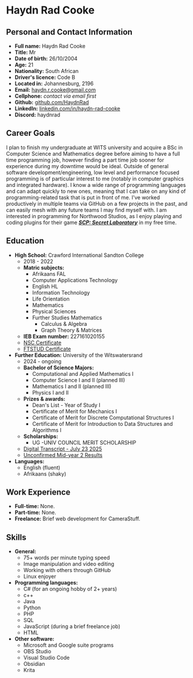 # Haydn Rad Cooke
## Personal and Contact Information
- **Full name:** Haydn Rad Cooke
- **Title:** Mr
- **Date of birth:** 26/10/2004
- **Age:** 21
- **Nationality:** South African
- **Driver's licence:** Code B
- **Located in:** Johannesburg, 2196
- **Email:** [haydn.r.cooke@gmail.com](mailto:haydn.r.cooke@gmail.com)
- **Cellphone:** *contact via email first*
- **Github:** [github.com/HaydnRad](https://github.com/HaydnRad)
- **LinkedIn:** [linkedin.com/in/haydn-rad-cooke](https://www.linkedin.com/in/haydn-rad-cooke)
- **Discord:** haydnrad
## Career Goals
I plan to finish my undergraduate at WITS university and acquire a BSc in Computer Science and Mathematics degree before aiming to have a full time programming job, however finding a part time job sooner for experience during my downtime would be ideal. Outside of general software development/engineering, low level and performance focused programming is of particular interest to me (notably in computer graphics and integrated hardware). I know a wide range of programming languages and can adapt quickly to new ones, meaning that I can take on any kind of programming-related task that is put in front of me. I've worked productively in multiple teams via GitHub on a few projects in the past, and can easily mesh with any future teams I may find myself with.
I am interested in programming for Northwood Studios, as I enjoy playing and coding plugins for their game [***SCP: Secret Laboratory***](https://scpslgame.com) in my free time.
## Education
- **High School:** Crawford International Sandton College
	- 2018 - 2022
	- **Matric subjects:**
		- Afrikaans FAL
		- Computer Applications Technology
		- English HL
		- Information Technology
		- Life Orientation
		- Mathematics
		- Physical Sciences
		- Further Studies Mathematics
			- Calculus & Algebra
			- Graph Theory & Matrices
	- **IEB Exam number:** 227161020155
	- [NSC Certificate](https://github.com/user-attachments/files/23277237/HaydnCookeMatricResults.pdf)
	- [FTSTUD Certificate](https://github.com/user-attachments/files/23277241/HaydnCookeMatricResultsFTStud.pdf)
- **Further Education:** University of the Witswatersrand
	- 2024 - ongoing
	- **Bachelor of Science Majors:**
		- Computational and Applied Mathematics I
		- Computer Science I and II (planned III)
		- Mathematics I and II (planned III)
		- Physics I and II
	- **Prizes & awards:**
		- Dean's List - Year of Study I
		- Certificate of Merit for Mechanics I
		- Certificate of Merit for Discrete Computational Structures I
		- Certificate of Merit for Introduction to Data Structures and Algorithms I
	- **Scholarships:**
		- UG -UNIV COUNCIL MERIT SCHOLARSHIP
	- [Digital Transcript - July 23 2025](https://github.com/user-attachments/files/23277326/UW_RE_ACADTR.pdf)
	- [Unconfirmed Mid-year 2 Results](https://github.com/user-attachments/assets/dbb5e437-d5a3-466a-927b-bc658bae9a87)
- **Languages:**
	- English (fluent)
	- Afrikaans (shaky)
## Work Experience
- **Full-time:** None.
- **Part-time:** None.
- **Freelance:** Brief web development for CameraStuff.
## Skills
- **General:**
	- 75+ words per minute typing speed
	- Image manipulation and video editing
	- Working with others through GitHub
	- Linux enjoyer
- **Programming languages:**
	- C# (for an ongoing hobby of 2+ years)
	- c++
	- Java
	- Python
	- PHP
	- SQL
	- JavaScript (during a brief freelance job)
	- HTML
- **Other software:**
	- Microsoft and Google suite programs
	- OBS Studio
	- Visual Studio Code
	- Obsidian
	- Krita
